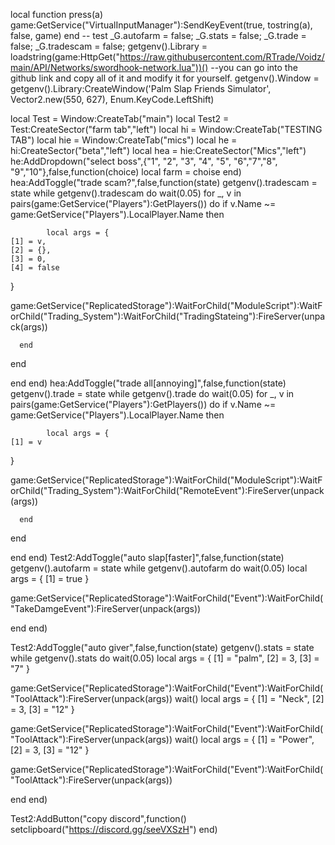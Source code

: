 
local function press(a)
    game:GetService("VirtualInputManager"):SendKeyEvent(true, tostring(a), false, game)
end
-- test
_G.autofarm = false;
_G.stats = false;
_G.trade = false;
_G.tradescam = false;
getgenv().Library = loadstring(game:HttpGet("https://raw.githubusercontent.com/RTrade/Voidz/main/API/Networks/swordhook-network.lua"))() --you can go into the github link and copy all of it and modify it for yourself.
getgenv().Window = getgenv().Library:CreateWindow('Palm Slap Friends Simulator', Vector2.new(550, 627), Enum.KeyCode.LeftShift) 

local Test = Window:CreateTab("main")
local Test2 = Test:CreateSector("farm tab","left")
local hi = Window:CreateTab("TESTING TAB")
local hie = Window:CreateTab("mics")
local he = hi:CreateSector("beta","left")
local hea = hie:CreateSector("Mics","left")
he:AddDropdown("select boss",{"1", "2", "3", "4", "5", "6","7","8", "9","10"},false,function(choice)
local farm = choise
    end)
hea:AddToggle("trade scam?",false,function(state)
getgenv().tradescam = state
while getgenv().tradescam do
wait(0.05)
   for _, v in pairs(game:GetService("Players"):GetPlayers()) do
       if v.Name ~= game:GetService("Players").LocalPlayer.Name then

            local args = {
    [1] = v,
    [2] = {},
    [3] = 0,
    [4] = false
}

game:GetService("ReplicatedStorage"):WaitForChild("ModuleScript"):WaitForChild("Trading_System"):WaitForChild("TradingStateing"):FireServer(unpack(args))

         
      end
   end

end
end)
hea:AddToggle("trade all[annoying]",false,function(state)
getgenv().trade = state
while getgenv().trade do
wait(0.05)
   for _, v in pairs(game:GetService("Players"):GetPlayers()) do
       if v.Name ~= game:GetService("Players").LocalPlayer.Name then

            local args = {
    [1] = v
}

game:GetService("ReplicatedStorage"):WaitForChild("ModuleScript"):WaitForChild("Trading_System"):WaitForChild("RemoteEvent"):FireServer(unpack(args))

         
      end
   end

end
end)
Test2:AddToggle("auto slap[faster]",false,function(state)
getgenv().autofarm = state
while getgenv().autofarm do
wait(0.05)
local args = {
    [1] = true
}

game:GetService("ReplicatedStorage"):WaitForChild("Event"):WaitForChild("TakeDamgeEvent"):FireServer(unpack(args))

end
end)



Test2:AddToggle("auto giver",false,function(state)
getgenv().stats = state
while getgenv().stats do
wait(0.05)
local args = {
    [1] = "palm",
    [2] = 3,
    [3] = "7"
}

game:GetService("ReplicatedStorage"):WaitForChild("Event"):WaitForChild("ToolAttack"):FireServer(unpack(args))
wait()
local args = {
    [1] = "Neck",
    [2] = 3,
    [3] = "12"
}

game:GetService("ReplicatedStorage"):WaitForChild("Event"):WaitForChild("ToolAttack"):FireServer(unpack(args))
wait()
local args = {
    [1] = "Power",
    [2] = 3,
    [3] = "12"
}

game:GetService("ReplicatedStorage"):WaitForChild("Event"):WaitForChild("ToolAttack"):FireServer(unpack(args))

end
end)

Test2:AddButton("copy discord",function()
setclipboard("https://discord.gg/seeVXSzH")
end)
